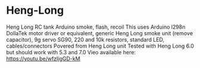 # Heng-Long
Heng Long RC tank Arduino smoke, flash, recoil
This uses Arduino l298n DollaTek motor driver or equivalent, generic Heng Long smoke unit (remove capacitor), 9g servo SG90, 220 and 10k resistors, standard LED, cables/connectors
Povered from Heng Long unit
Tested with Heng Long 6.0 but should work with 5.3 and 7.0
Vieo available here: https://youtu.be/wfzIjgGD-kM
